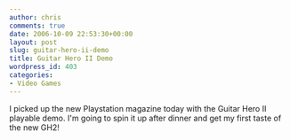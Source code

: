 ```yaml
---
author: chris
comments: true
date: 2006-10-09 22:53:30+00:00
layout: post
slug: guitar-hero-ii-demo
title: Guitar Hero II Demo
wordpress_id: 403
categories:
- Video Games
---
```


I picked up the new Playstation magazine today with the Guitar Hero II playable demo. I'm going to spin it up after dinner and get my first taste of the new GH2!
